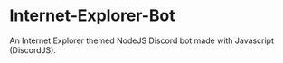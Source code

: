 # Internet-Explorer-Bot
An Internet Explorer themed NodeJS Discord bot made with Javascript (DiscordJS).
